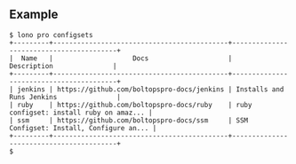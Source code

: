 ## Example

    $ lono pro configsets
    +---------+--------------------------------------------+-----------------------------------------+
    |  Name   |                    Docs                    |               Description               |
    +---------+--------------------------------------------+-----------------------------------------+
    | jenkins | https://github.com/boltopspro-docs/jenkins | Installs and Runs Jenkins               |
    | ruby    | https://github.com/boltopspro-docs/ruby    | ruby configset: install ruby on amaz... |
    | ssm     | https://github.com/boltopspro-docs/ssm     | SSM Configset: Install, Configure an... |
    +---------+--------------------------------------------+-----------------------------------------+
    $